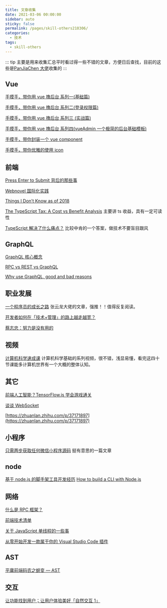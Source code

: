 ```yaml
---
title: 文章收集
date: 2021-03-06 00:00:00
sidebar: auto
sticky: false
permalink: /pages/skill-others210306/
categories: 
  - 技术
tags: 
  - skill-others
---
```


::: tip
主要是用来收集汇总平时看过得一些不错的文章，方便日后查找，目前的这些是[PanJiaChen 大佬](https://github.com/PanJiaChen)收集的
:::

## Vue

[手摸手，带你用 vue 撸后台 系列一(基础篇)](https://juejin.im/post/59097cd7a22b9d0065fb61d2)

[手摸手，带你用 vue 撸后台 系列二(登录权限篇)](https://juejin.im/post/591aa14f570c35006961acac)

[手摸手，带你用 vue 撸后台 系列三 (实战篇)](https://juejin.im/post/593121aa0ce4630057f70d35)

[手摸手，带你用 vue 撸后台 系列四(vueAdmin 一个极简的后台基础模板)](https://juejin.im/post/595b4d776fb9a06bbe7dba56)

[手摸手，带你封装一个 vue component](https://segmentfault.com/a/1190000009090836)

[手摸手，带你优雅的使用 icon](https://juejin.im/post/59bb864b5188257e7a427c09)

## 前端

[Press Enter to Submit 背后的那些事](http://david-chen-blog.logdown.com/posts/177766-how-forms-submit-when-pressing-enter)

[Webnovel 国际化实践](https://juejin.im/post/5c24a09d5188252a9412fabf)

[Things I Don’t Know as of 2018](https://overreacted.io/things-i-dont-know-as-of-2018/)

[The TypeScript Tax: A Cost vs Benefit Analysis](medium.com/javascript-scene/the-typescript-tax-132ff4cb175b) 主要讲 ts 收益，具有一定可读性

[TypeScript 解决了什么痛点？](https://www.zhihu.com/question/308844713/answer/594169638) 比较中肯的一个答案，做技术不要盲目跟风

## GraphQL

[GraphQL 核心概念](https://segmentfault.com/a/1190000014131950)

[RPC vs REST vs GraphQL](https://segmentfault.com/a/1190000013961872)

[Why use GraphQL, good and bad reasons](https://honest.engineering/posts/why-use-graphql-good-and-bad-reasons)

## 职业发展

[一个程序员的成长之路](https://github.com/fouber/blog/issues/41) 张云龙大佬的文章，强推！！值得反复阅读。

[开发者如何在「技术+管理」的路上越走越宽？](https://zhuanlan.zhihu.com/p/36018203)

[蔡志忠：努力是没有用的](https://www.yuque.com/book-academy/share/shp7tu)

## 视频

[计算机科学速成课](https://www.bilibili.com/video/av21376839) 计算机科学基础的系列视频，很不错，浅显易懂，看完这四十节课能多计算机世界有一个大概的整体认知。

## 其它

[前端人工智能？TensorFlow.js 学会游戏通关](https://zhuanlan.zhihu.com/p/35451395)

[谈谈 WebSocket](https://halfrost.com/websocket/)

[https://zhuanlan.zhihu.com/p/37171897](https://zhuanlan.zhihu.com/p/37171897)

## 小程序

[只需两步获取任何微信小程序源码](https://juejin.im/post/5b0e431f51882515497d979f?utm_source=花裤衩) 挺有意思的一篇文章

## node

[基于 node.js 的脚手架工具开发经历](https://juejin.im/post/5a31d210f265da431a43330e)
[How to build a CLI with Node.js](https://www.twilio.com/blog/how-to-build-a-cli-with-node-js)

## 网络

[什么是 RPC 框架？](https://www.zhihu.com/question/25536695)

[前端技术清单](https://github.com/alienzhou/frontend-tech-list)

[关于 JavaScript 单线程的一些事](https://github.com/JChehe/blog/blob/master/posts/%E5%85%B3%E4%BA%8EJavaScript%E5%8D%95%E7%BA%BF%E7%A8%8B%E7%9A%84%E4%B8%80%E4%BA%9B%E4%BA%8B.md)

[从零开始开发一款属于你的 Visual Studio Code 插件](https://www.microsoft.com/china/events/video_316)

## AST

[平庸前端码农之蜕变 — AST](https://github.com/CodeLittlePrince/blog/issues/19)

## 交互

[让功能找到用户；让用户体验美好「自然交互 1」](https://zhuanlan.zhihu.com/p/41952711)
